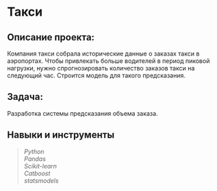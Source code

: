 # Такси
## Описание проекта:
Компания такси собрала исторические данные о заказах такси в аэропортах. Чтобы привлекать больше водителей в период пиковой нагрузки, нужно спрогнозировать количество заказов такси на следующий час. Строится модель для такого предсказания.

## Задача:
Разработка системы предсказания объема заказа.

## Навыки и инструменты
> *Python*   
> *Pandas*   
> *Scikit-learn*   
> *Catboost*   
> *statsmodels*



```python

```
